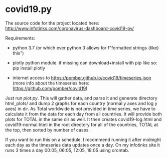 # covid19.py

The source code for the project located here: http://www.infotinks.com/coronavirus-dashboard-covid19-py/

Requirements:

* python 3.7 (or which ever python 3 allows for f"formatted strings {like} this")

* plotly python module. if missing can download+install with pip like so:
pip install plotly


* internet access to https://pomber.github.io/covid19/timeseries.json (more info about the timeseries here: https://github.com/pomber/covid19)


Just run *plot.py*. This will gather data, and parse it and generate directory html_plots/ and dump 2 graphs for each country (normal y axes and log y axes) in dir. As Total worldwide is not provided in time series, we have to calculate it from the data for each day from all countries. It will provide both plots for TOTAL in the same dir as well. It then creates covid19-log.html and covid19-normal.html in the root directory for all of the countries, TOTAL at the top, then sorted by number of cases.

If you want to run this on a schedule, I recommend running it after midnight each day as the timeseries data updates once a day. On my infotinks site it runs 3 times a day 00:05, 06:05, 12:05, 18:05 using crontab.
